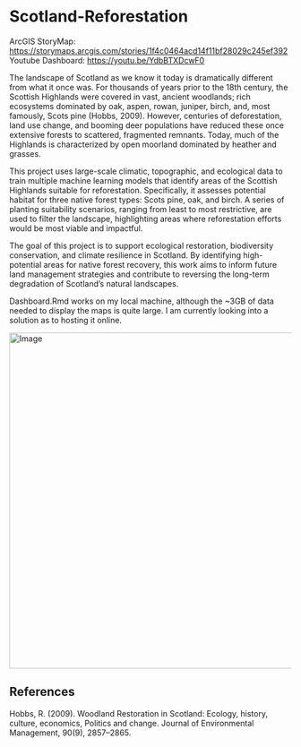 # Scotland-Reforestation
ArcGIS StoryMap: https://storymaps.arcgis.com/stories/1f4c0464acd14f11bf28029c245ef392
Youtube Dashboard: https://youtu.be/YdbBTXDcwF0

The landscape of Scotland as we know it today is dramatically different from what it once was. For thousands of years prior to the 18th century, the Scottish Highlands were covered in vast, ancient woodlands; rich ecosystems dominated by oak, aspen, rowan, juniper, birch, and, most famously, Scots pine (Hobbs, 2009). However, centuries of deforestation, land use change, and booming deer populations have reduced these once extensive forests to scattered, fragmented remnants. Today, much of the Highlands is characterized by open moorland dominated by heather and grasses.

This project uses large-scale climatic, topographic, and ecological data to train multiple machine learning models that identify areas of the Scottish Highlands suitable for reforestation. Specifically, it assesses potential habitat for three native forest types: Scots pine, oak, and birch. A series of planting suitability scenarios, ranging from least to most restrictive, are used to filter the landscape, highlighting areas where reforestation efforts would be most viable and impactful.

The goal of this project is to support ecological restoration, biodiversity conservation, and climate resilience in Scotland. By identifying high-potential areas for native forest recovery, this work aims to inform future land management strategies and contribute to reversing the long-term degradation of Scotland’s natural landscapes.

Dashboard.Rmd works on my local machine, although the ~3GB of data needed to display the maps is quite large. I am currently looking into a solution as to hosting it online.

<img src="https://github.com/user-attachments/assets/4d98412e-ec52-4ca3-9f32-39e1c10b2097" alt="Image" width="600">

## References

Hobbs, R. (2009). Woodland Restoration in Scotland: Ecology, history, culture, economics, Politics and change. Journal of Environmental Management, 90(9), 2857–2865.
